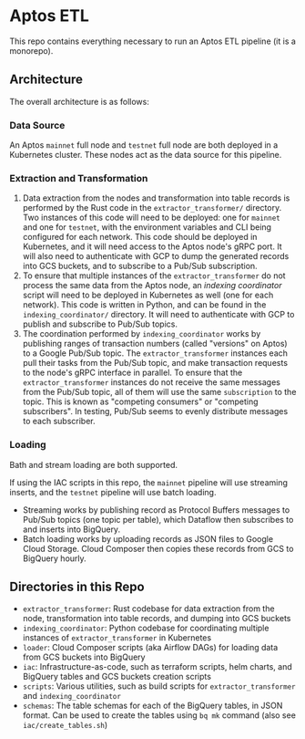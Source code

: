 # Aptos ETL

This repo contains everything necessary to run an Aptos ETL pipeline (it is a monorepo).

## Architecture

The overall architecture is as follows:

### Data Source

An Aptos `mainnet` full node and `testnet` full node are both deployed in a Kubernetes cluster. These nodes act as the data source for this pipeline.

### Extraction and Transformation

1. Data extraction from the nodes and transformation into table records is performed by the Rust code in the `extractor_transformer/` directory. Two instances of this code will need to be deployed: one for `mainnet` and one for `testnet`, with the environment variables and CLI being configured for each network. This code should be deployed in Kubernetes, and it will need access to the Aptos node's gRPC port. It will also need to authenticate with GCP to dump the generated records into GCS buckets, and to subscribe to a Pub/Sub subscription.
2. To ensure that multiple instances of the `extractor_transformer` do not process the same data from the Aptos node, an *indexing coordinator* script will need to be deployed in Kubernetes as well (one for each network). This code is written in Python, and can be found in the `indexing_coordinator/` directory. It will need to authenticate with GCP to publish and subscribe to Pub/Sub topics.
3. The coordination performed by `indexing_coordinator` works by publishing ranges of transaction numbers (called "versions" on Aptos) to a Google Pub/Sub topic. The `extractor_transformer` instances each pull their tasks from the Pub/Sub topic, and make transaction requests to the node's gRPC interface in parallel. To ensure that the `extractor_transformer` instances do not receive the same messages from the Pub/Sub topic, all of them will use the same `subscription` to the topic. This is known as "competing consumers" or "competing subscribers". In testing, Pub/Sub seems to evenly distribute messages to each subscriber.

### Loading
Bath and stream loading are both supported.

If using the IAC scripts in this repo, the `mainnet` pipeline will use streaming inserts, and the `testnet` pipeline will use batch loading.
- Streaming works by publishing record as Protocol Buffers messages to Pub/Sub topics (one topic per table), which Dataflow then subscribes to and inserts into BigQuery.
- Batch loading works by uploading records as JSON files to Google Cloud Storage. Cloud Composer then copies these records from GCS to BigQuery hourly.

## Directories in this Repo

* `extractor_transformer`: Rust codebase for data extraction from the node, transformation into table records, and dumping into GCS buckets
* `indexing_coordinator`: Python codebase for coordinating multiple instances of `extractor_transformer` in Kubernetes
* `loader`: Cloud Composer scripts (aka Airflow DAGs) for loading data from GCS buckets into BigQuery
* `iac`: Infrastructure-as-code, such as terraform scripts, helm charts, and BigQuery tables and GCS buckets creation scripts
* `scripts`: Various utilities, such as build scripts for `extractor_transformer` and `indexing_coordinator`
* `schemas`: The table schemas for each of the BigQuery tables, in JSON format. Can be used to create the tables using `bq mk` command (also see `iac/create_tables.sh`)
